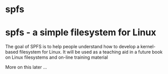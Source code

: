 # spfs

# spfs - a simple filesystem for Linux

The goal of SPFS is to help people understand how to develop a kernel-based filesystem for Linux. It will be used as a teaching aid in a future book on Linux filesystems and on-line training material

More on this later ...

